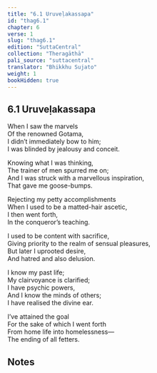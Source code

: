 ```yaml
---
title: "6.1 Uruveḷakassapa"
id: "thag6.1"
chapter: 6
verse: 1
slug: "thag6.1"
edition: "SuttaCentral"
collection: "Theragāthā"
pali_source: "suttacentral"
translator: "Bhikkhu Sujato"
weight: 1
bookHidden: true
---
```


## 6.1 Uruveḷakassapa  


When I saw the marvels  
Of the renowned Gotama,  
I didn’t immediately bow to him;  
I was blinded by jealousy and conceit.  

Knowing what I was thinking,  
The trainer of men spurred me on;  
And I was struck with a marvellous inspiration,  
That gave me goose-bumps.  

Rejecting my petty accomplishments  
When I used to be a matted-hair ascetic,  
I then went forth,  
In the conqueror’s teaching.  

I used to be content with sacrifice,  
Giving priority to the realm of sensual pleasures,  
But later I uprooted desire,  
And hatred and also delusion.  

I know my past life;  
My clairvoyance is clarified;  
I have psychic powers,  
And I know the minds of others;  
I have realised the divine ear.  

I’ve attained the goal  
For the sake of which I went forth  
From home life into homelessness—  
The ending of all fetters.

## Notes